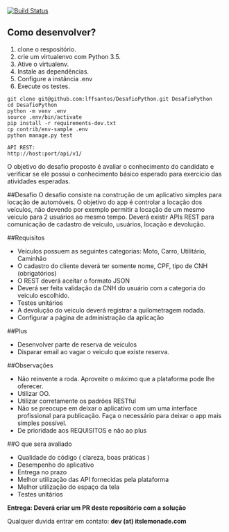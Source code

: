 [![Build Status](https://travis-ci.org/lffsantos/DesafioPython.svg?branch=master)](https://travis-ci.org/lffsantos/DesafioPython)

## Como desenvolver?

1. clone o respositório.
2. crie um virtualenvo com Python 3.5.
3. Ative o virtualenv.
4. Instale as dependências.
5. Configure a instância .env
6. Execute os testes.

```console
git clone git@github.com:lffsantos/DesafioPython.git DesafioPython
cd DesafioPython
python -m venv .env
source .env/bin/activate
pip install -r requirements-dev.txt
cp contrib/env-sample .env
python manage.py test
```

```console
API REST: 
http://host:port/api/v1/
```


O objetivo do desafio proposto é avaliar o conhecimento do candidato e verificar se ele possui o conhecimento básico esperado para exercício das atividades esperadas. 

##Desafio
O desafio consiste na construção de um aplicativo simples para locação de automóveis. O objetivo do app é controlar a locação dos veículos, não devendo por exemplo permitir a locação de um mesmo veiculo para 2 usuários ao mesmo tempo. Deverá existir APIs REST para comunicação de cadastro de veiculo, usuários, locação e devolução.

##Requisitos
* Veículos possuem as seguintes categorias: Moto, Carro, Utilitário, Caminhão
* O cadastro do cliente deverá ter somente nome, CPF, tipo de CNH (obrigatórios)
* O REST deverá aceitar o formato JSON
* Deverá ser feita validação da CNH do usuário com a categoria do veiculo escolhido.
* Testes unitários
* A devolução do veiculo deverá registrar a quilometragem rodada.
* Configurar a página de administração da aplicação

##Plus
* Desenvolver parte de reserva de veículos
* Disparar email ao vagar o veiculo que existe reserva.

##Observações
* Não reinvente a roda. Aproveite o máximo que a plataforma pode lhe oferecer.
* Utilizar OO.
* Utilizar corretamente os padrões RESTful
* Não se preocupe em deixar o aplicativo com um uma interface profissional para publicação. Faça o necessário para deixar o app mais simples possível.
* De prioridade aos REQUISITOS e não ao plus

##O que sera avaliado
* Qualidade do código ( clareza, boas práticas )
* Desempenho do aplicativo
* Entrega no prazo
* Melhor utilização das API fornecidas pela plataforma
* Melhor utilização do espaço da tela
* Testes unitários

**Entrega: Deverá criar um PR deste repositório com a solução**

Qualquer duvida entrar em contato: **dev (at) itslemonade.com**

